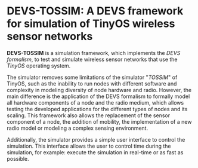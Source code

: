 # DEVS-TOSSIM: A DEVS framework for simulation of TinyOS wireless sensor networks

__DEVS-TOSSIM__ is a simulation framework, which implements the *DEVS formalism*, to test and simulate wireless sensor networks that use the *TinyOS* operating system. 

The simulator removes some limitations of the simulator "*TOSSIM*" of TinyOS, such as the inability to run nodes with different software and complexity in modeling diversity of node hardware and radio. However, the main difference is the application of the DEVS formalism to formally model all hardware components of a node and the radio medium, which allows testing the developed applications for the different types of nodes and its scaling. This framework also allows the replacement of the sensor component of a node, the addition of mobility, the implementation of a new radio model or modeling a complex sensing environment.

Additionally, the simulator provides a simple user interface to control the simulation. This interface allows the user to control time during the simulation, for example: execute the simulation in real-time or as fast as possible.
